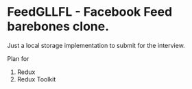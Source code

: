 # FeedGLLFL - Facebook Feed barebones clone.
Just a local storage implementation to submit for the interview.

Plan for 
  1. Redux
  2. Redux Toolkit
